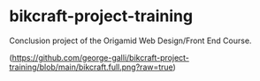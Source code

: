 # bikcraft-project-training
Conclusion project of the Origamid Web Design/Front End Course.

(https://github.com/george-galli/bikcraft-project-training/blob/main/bikcraft.full.png?raw=true)

